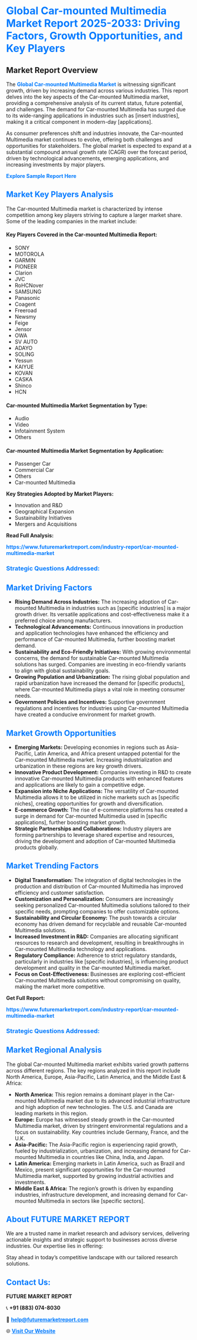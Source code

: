 <h1 style="color: #007BFF;">Global Car-mounted Multimedia Market Report 2025-2033: Driving Factors, Growth Opportunities, and Key Players</h1>

<section id="overview">
<h2>Market Report Overview</h2>
<p>The <a href="https://www.futuremarketreport.com/industry-report/car-mounted-multimedia-market" style="color: #007BFF; text-decoration: none;"><strong>Global Car-mounted Multimedia Market</strong></a> is witnessing significant growth, driven by increasing demand across various industries. This report delves into the key aspects of the Car-mounted Multimedia market, providing a comprehensive analysis of its current status, future potential, and challenges. The demand for Car-mounted Multimedia has surged due to its wide-ranging applications in industries such as [insert industries], making it a critical component in modern-day [applications].</p>
<p>As consumer preferences shift and industries innovate, the Car-mounted Multimedia market continues to evolve, offering both challenges and opportunities for stakeholders. The global market is expected to expand at a substantial compound annual growth rate (CAGR) over the forecast period, driven by technological advancements, emerging applications, and increasing investments by major players.</p>
</section>

<section id="overview">
<p><a href="https://www.futuremarketreport.com/request-sample/reportId=125999" style="color: #007BFF; text-decoration: none;"><strong>Explore Sample Report Here</strong></a></p>
</section>

<section id="key-players">
<h2 style="color: #007BFF;">Market Key Players Analysis</h2>
<p>The Car-mounted Multimedia market is characterized by intense competition among key players striving to capture a larger market share. Some of the leading companies in the market include:</p>
<h4>Key Players Covered in the Car-mounted Multimedia Report:</h4>
<ul><li>SONY</li><li>MOTOROLA</li><li>GARMIN</li><li>PIONEER</li><li>Clarion</li><li>JVC</li><li>RoHCNover</li><li>SAMSUNG</li><li>Panasonic</li><li>Coagent</li><li>Freeroad</li><li>Newsmy</li><li>Feige</li><li>Jensor</li><li>OWA</li><li>SV AUTO</li><li>ADAYO</li><li>SOLING</li><li>Yessun</li><li>KAIYUE</li><li>KOVAN</li><li>CASKA</li><li>Shinco</li><li>HCN</li></ul>
<h4>Car-mounted Multimedia Market Segmentation by Type:</h4>
<ul><li>Audio</li><li>Video</li><li>Infotainment System</li><li>Others</li></ul>

<h4>Car-mounted Multimedia Market Segmentation by Application:</h4>
<ul><li>Passenger Car</li><li>Commercial Car</li><li>Others</li><li>Car-mounted Multimedia</li></ul>
<p><strong>Key Strategies Adopted by Market Players:</strong></p>
<ul>
<li>Innovation and R&D</li>
<li>Geographical Expansion</li>
<li>Sustainability Initiatives</li>
<li>Mergers and Acquisitions</li>
</ul>
</section>

<section>
<p><strong>Read Full Analysis: </strong></p><a href="https://www.futuremarketreport.com/industry-report/car-mounted-multimedia-market" style="color: #007BFF; text-decoration: none;"><strong>https://www.futuremarketreport.com/industry-report/car-mounted-multimedia-market</strong></a>
<h3 style="color: #007BFF;">Strategic Questions Addressed:</h3>
</section>

<section id="driving-factors">
<h2 style="color: #007BFF;">Market Driving Factors</h2>
<ul>
<li><strong>Rising Demand Across Industries:</strong> The increasing adoption of Car-mounted Multimedia in industries such as [specific industries] is a major growth driver. Its versatile applications and cost-effectiveness make it a preferred choice among manufacturers.</li>
<li><strong>Technological Advancements:</strong> Continuous innovations in production and application technologies have enhanced the efficiency and performance of Car-mounted Multimedia, further boosting market demand.</li>
<li><strong>Sustainability and Eco-Friendly Initiatives:</strong> With growing environmental concerns, the demand for sustainable Car-mounted Multimedia solutions has surged. Companies are investing in eco-friendly variants to align with global sustainability goals.</li>
<li><strong>Growing Population and Urbanization:</strong> The rising global population and rapid urbanization have increased the demand for [specific products], where Car-mounted Multimedia plays a vital role in meeting consumer needs.</li>
<li><strong>Government Policies and Incentives:</strong> Supportive government regulations and incentives for industries using Car-mounted Multimedia have created a conducive environment for market growth.</li>
</ul>
</section>

<section id="growth-opportunities">
<h2 style="color: #007BFF;">Market Growth Opportunities</h2>
<ul>
<li><strong>Emerging Markets:</strong> Developing economies in regions such as Asia-Pacific, Latin America, and Africa present untapped potential for the Car-mounted Multimedia market. Increasing industrialization and urbanization in these regions are key growth drivers.</li>
<li><strong>Innovative Product Development:</strong> Companies investing in R&D to create innovative Car-mounted Multimedia products with enhanced features and applications are likely to gain a competitive edge.</li>
<li><strong>Expansion into Niche Applications:</strong> The versatility of Car-mounted Multimedia allows it to be utilized in niche markets such as [specific niches], creating opportunities for growth and diversification.</li>
<li><strong>E-commerce Growth:</strong> The rise of e-commerce platforms has created a surge in demand for Car-mounted Multimedia used in [specific applications], further boosting market growth.</li>
<li><strong>Strategic Partnerships and Collaborations:</strong> Industry players are forming partnerships to leverage shared expertise and resources, driving the development and adoption of Car-mounted Multimedia products globally.</li>
</ul>
</section>

<section id="trending-factors">
<h2 style="color: #007BFF;">Market Trending Factors</h2>
<ul>
<li><strong>Digital Transformation:</strong> The integration of digital technologies in the production and distribution of Car-mounted Multimedia has improved efficiency and customer satisfaction.</li>
<li><strong>Customization and Personalization:</strong> Consumers are increasingly seeking personalized Car-mounted Multimedia solutions tailored to their specific needs, prompting companies to offer customizable options.</li>
<li><strong>Sustainability and Circular Economy:</strong> The push towards a circular economy has driven demand for recyclable and reusable Car-mounted Multimedia solutions.</li>
<li><strong>Increased Investment in R&D:</strong> Companies are allocating significant resources to research and development, resulting in breakthroughs in Car-mounted Multimedia technology and applications.</li>
<li><strong>Regulatory Compliance:</strong> Adherence to strict regulatory standards, particularly in industries like [specific industries], is influencing product development and quality in the Car-mounted Multimedia market.</li>
<li><strong>Focus on Cost-Effectiveness:</strong> Businesses are exploring cost-efficient Car-mounted Multimedia solutions without compromising on quality, making the market more competitive.</li>
</ul>
</section>

<section>
<p><strong>Get Full Report: </strong></p><a href="https://www.futuremarketreport.com/industry-report/car-mounted-multimedia-market" style="color: #007BFF; text-decoration: none;"><strong>https://www.futuremarketreport.com/industry-report/car-mounted-multimedia-market</strong></a>
<h3 style="color: #007BFF;">Strategic Questions Addressed:</h3>
</section>


<section id="regional-analysis">
<h2 style="color: #007BFF;">Market Regional Analysis</h2>
<p>The global Car-mounted Multimedia market exhibits varied growth patterns across different regions. The key regions analyzed in this report include North America, Europe, Asia-Pacific, Latin America, and the Middle East & Africa:</p>
<ul>
<li><strong>North America:</strong> This region remains a dominant player in the Car-mounted Multimedia market due to its advanced industrial infrastructure and high adoption of new technologies. The U.S. and Canada are leading markets in this region.</li>
<li><strong>Europe:</strong> Europe has witnessed steady growth in the Car-mounted Multimedia market, driven by stringent environmental regulations and a focus on sustainability. Key countries include Germany, France, and the U.K.</li>
<li><strong>Asia-Pacific:</strong> The Asia-Pacific region is experiencing rapid growth, fueled by industrialization, urbanization, and increasing demand for Car-mounted Multimedia in countries like China, India, and Japan.</li>
<li><strong>Latin America:</strong> Emerging markets in Latin America, such as Brazil and Mexico, present significant opportunities for the Car-mounted Multimedia market, supported by growing industrial activities and investments.</li>
<li><strong>Middle East & Africa:</strong> The region’s growth is driven by expanding industries, infrastructure development, and increasing demand for Car-mounted Multimedia in sectors like [specific sectors].</li>
</ul>
</section>

<footer>
<h2 style="color: #007BFF;">About FUTURE MARKET REPORT</h2>
<p>We are a trusted name in market research and advisory services, delivering actionable insights and strategic support to businesses across diverse industries. Our expertise lies in offering:</p>

<p>Stay ahead in today’s competitive landscape with our tailored research solutions.</p>

<h2 style="color: #007BFF;">Contact Us:</h2>
<p><strong>FUTURE MARKET REPORT</strong></p>
<p>📞 <strong>+91 (883) 074-8030</strong></p>
<p>📧 <strong><a href="mailto:help@futuremarketreport.com" style="color: #007BFF;">help@futuremarketreport.com</a></strong></p>
<p>🌐 <strong><a href="https://www.futuremarketreport.com/" style="color: #007BFF;">Visit Our Website</a></strong></p>
</footer>